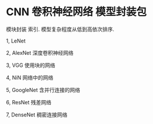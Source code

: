 


# CNN 卷积神经网络 模型封装包


模块封装 索引. 模型复杂程度从低到高依次排序.


1, LeNet

2, AlexNet 深度卷积神经网络

3, VGG 使用块的网络

4, NiN 网络中的网络

5, GoogleNet  含并行连接的网络

6, ResNet  残差网络

7, DenseNet  稠密连接网络
